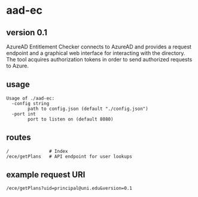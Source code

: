 # aad-ec
## version 0.1

AzureAD Entitlement Checker connects to AzureAD and provides a request endpoint and a graphical web interface for interacting with the directory. The tool acquires authorization tokens in order to send authorized requests to Azure.

## usage
```
Usage of ./aad-ec:
  -config string
        path to config.json (default "./config.json")
  -port int
        port to listen on (default 8080)
```

## routes
```
/               # Index
/ece/getPlans   # API endpoint for user lookups
```

## example request URI
```
/ece/getPlans?uid=principal@uni.edu&version=0.1
```
